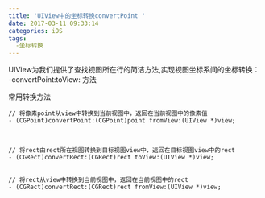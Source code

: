 ```yaml
---
title: 'UIView中的坐标转换convertPoint '
date: 2017-03-11 09:33:14
categories: iOS
tags:
  -坐标转换
---
```


UIView为我们提供了查找视图所在行的简洁方法,实现视图坐标系间的坐标转换：
-convertPoint:toView: 方法

常用转换方法
```objc
// 将像素point从view中转换到当前视图中，返回在当前视图中的像素值
- (CGPoint)convertPoint:(CGPoint)point fromView:(UIView *)view;



// 将rect由rect所在视图转换到目标视图view中，返回在目标视图view中的rect
- (CGRect)convertRect:(CGRect)rect toView:(UIView *)view;


// 将rect从view中转换到当前视图中，返回在当前视图中的rect
- (CGRect)convertRect:(CGRect)rect fromView:(UIView *)view;

```
